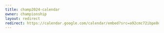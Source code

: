 ```yaml
---
title: champ2024-calendar
owner: championship
layout: redirect
redirect: https://calendar.google.com/calendar/embed?src=a92cmc72ibpe8qtg03tp6nqbjk%40group.calendar.google.com
---
```

